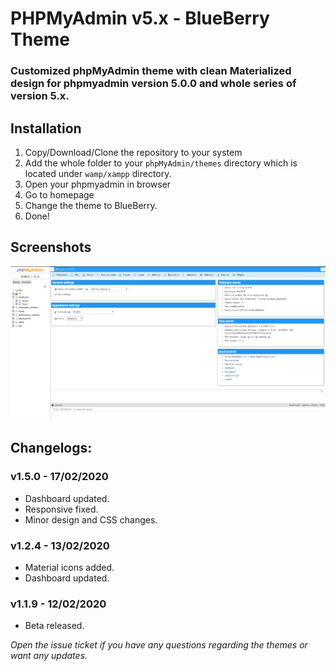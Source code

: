 # PHPMyAdmin v5.x - BlueBerry Theme
### Customized phpMyAdmin theme with clean Materialized design for phpmyadmin version 5.0.0 and whole series of version 5.x.

## Installation
1. Copy/Download/Clone the repository to your system
2. Add the whole folder to your `phpMyAdmin/themes` directory which is located under `wamp/xampp` directory.
3. Open your phpmyadmin in browser
4. Go to homepage
5. Change the theme to BlueBerry.
6. Done!

## Screenshots
![Screenshot](screen.png)


## Changelogs:
### v1.5.0 - 17/02/2020
- Dashboard updated.
- Responsive fixed.
- Minor design and CSS changes.

### v1.2.4 - 13/02/2020
- Material icons added.
- Dashboard updated.

### v1.1.9 - 12/02/2020
- Beta released.

_Open the issue ticket if you have any questions regarding the themes or want any updates._